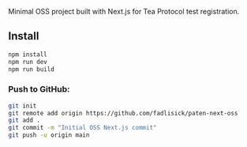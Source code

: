 Minimal OSS project built with Next.js for Tea Protocol test registration.

## Install

```bash
npm install
npm run dev
npm run build

```

### Push to GitHub:

```bash
git init
git remote add origin https://github.com/fadlisick/paten-next-oss
git add .
git commit -m "Initial OSS Next.js commit"
git push -u origin main
```
